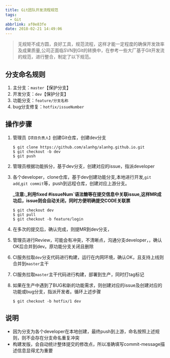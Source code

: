 ```yaml
---
title: Git团队开发流程规范
tags:
  - Git
abbrlink: af0e83fe
date: 2018-02-21 14:49:06
---
```

> 无规矩不成方圆，良好工具，规范流程，这样才能一定程度的确保开发效率及成果质量,公司正面临SVN到Git的转换中，在参考一些大厂基于Git开发流的规范，进行整合，制定了以下规范。


## 分支命名规则
1. 主分支：`master`【保护分支】
2. 开发分支：`dev`【保护分支】
3. 功能分支：`feature/分支名称`
4. bug分支修复：`hotfix/issueNumber`

## 操作步骤

1.  管理员`【项目负责人】`创建Git仓库，创建dev分支
    ```
    $ git clone https://github.com/alanhg/alanhg.github.io.git
    $ git checkout -b dev
    $ git push
    ```

2.  管理员根据功能拆分，基于dev分支，创建对应的issue，指派developer
3.  各个developer，clone仓库，基于dev创建功能分支,本地进行开发,`git add`,`git commit`等，push到远程仓库，创建对应上游分支。
    
    **_注意:_利用fixed #issueNum`语法糖等在提交信息中关联issue,这样MR成功后，issue则会自动关闭，同时方便明确提交CODE关联票**

    ```
    $ git checkout dev
    $ git pull 
    $ git checkout -b feature/login
    
    ```
4.  在多次的提交后，确认完成，则提MR到dev分支，
5.  管理员进行Review，可能会有冲突，不清晰点，沟通分支developer，，确认OK后合并到dev。原功能分支关闭且删除
6.  CI服务拉取`dev`分支代码进行构建，运行在内网环境，确认OK，且支持上线则合并到`master`主干
7.  CI服务拉取`master`主干代码进行构建，部署到生产，同时打tag标记
8.  如果在生产中遇到了BUG和新的功能需求，则创建对应的issue及创建对应的功能或bug分支，指派开发者。循环上述步骤
    
    ```
    $ git checkout -b hotfix/1 dev

    ```
    
## 说明
+ 因为分支为各个developer在本地创建，最终push到上游，命名按照上述规则，则不会存在分支命名重复冲突
+ 构建发版，会自动统计整体提交的修改点，所以准确填写commit-message描述信息显得尤为重要